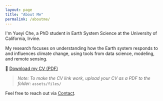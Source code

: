 ```yaml
---
layout: page
title: "About Me"
permalink: /aboutme/
---
```


I'm Yueyi Che, a PhD student in Earth System Science at the University of California, Irvine.

My research focuses on understanding how the Earth system responds to and influences climate change, using tools from data science, modeling, and remote sensing.

📄 [Download my CV (PDF)](/assets/files/Yueyi_Che_CV.pdf)

> *Note: To make the CV link work, upload your CV as a PDF to the folder:* `assets/files/`

Feel free to reach out via [Contact](/contact/).
